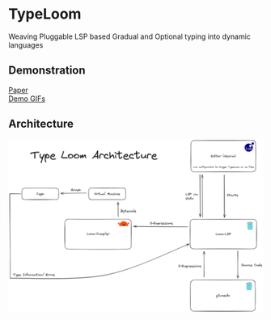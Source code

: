 # TypeLoom

Weaving Pluggable LSP based Gradual and Optional typing into dynamic languages


## Demonstration
[Paper](https://github.com/frroossst/TypeLoom/blob/master/paper.pdf)  
[Demo GIFs](https://frroossst.github.io/TypeLoom/demo_gifs.html)  

## Architecture
![architecture](https://raw.githubusercontent.com/frroossst/TypeLoom/master/assets/TypeLoomArchitecture.png)



